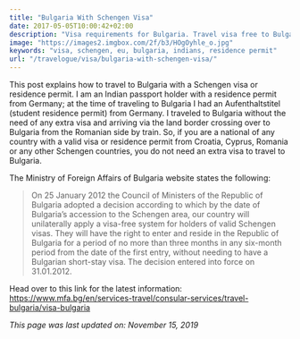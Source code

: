 ```yaml
---
title: "Bulgaria With Schengen Visa"
date: 2017-05-05T10:00:42+02:00
description: "Visa requirements for Bulgaria. Travel visa free to Bulgaria with a valid visa or residence permit from Schengen countries, Croatia, Cyprus or Romania."
image: "https://images2.imgbox.com/2f/b3/HOgOyhle_o.jpg"
keywords: "visa, schengen, eu, bulgaria, indians, residence permit"
url: "/travelogue/visa/bulgaria-with-schengen-visa/"
---
```


This post explains how to travel to Bulgaria with a Schengen visa or residence permit. I am an Indian passport holder with a residence permit from Germany; at the time of traveling to Bulgaria I had an Aufenthaltstitel (student residence permit) from Germany. I traveled to Bulgaria without the need of any extra visa and arriving via the land border crossing over to Bulgaria from the Romanian side by train. So, if you are a national of any country with a valid visa or residence permit from Croatia, Cyprus, Romania or any other Schengen countries, you do not need an extra visa to travel to Bulgaria.

The Ministry of Foreign Affairs of Bulgaria website states the following:

> On 25 January 2012 the Council of Ministers of the Republic of Bulgaria adopted a decision according to which by the date of Bulgaria’s accession to the Schengen area, our country will unilaterally apply a visa-free system for holders of valid Schengen visas. They will have the right to enter and reside in the Republic of Bulgaria for a period of no more than three months in any six-month period from the date of the first entry, without needing to have a Bulgarian short-stay visa. The decision entered into force on 31.01.2012.

Head over to this link for the latest information: https://www.mfa.bg/en/services-travel/consular-services/travel-bulgaria/visa-bulgaria

*This page was last updated on: November 15, 2019*